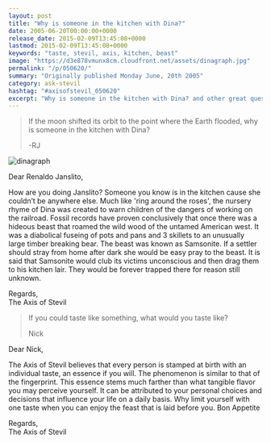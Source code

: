 ```yaml
---
layout: post
title: "Why is someone in the kitchen with Dina?"
date: 2005-06-20T00:00:00+0000
release_date: 2015-02-09T13:45:08+0000
lastmod: 2015-02-09T13:45:08+0000
keywords: "taste, stevil, axis, kitchen, beast"
image: "https://d3e878vmunx8cm.cloudfront.net/assets/dinagraph.jpg"
permalink: "/p/050620/"
summary: "Originally published Monday June, 20th 2005"
category: ask-stevil
hashtag: "#axisofstevil_050620"
excerpt: "Why is someone in the kitchen with Dina? and other great questions from Monday June, 20th 2005"
---
```


[p01]: https://d3e878vmunx8cm.cloudfront.net/assets/dinagraph.jpg "dinagraph"
> If the moon shifted its orbit to the point where the Earth flooded, why is someone in the kitchen with Dina?
> 
> -RJ

![dinagraph][p01]

Dear Renaldo Janslito,

How are you doing Janslito? Someone you know is in the kitchen cause she couldn’t be anywhere else. Much like 'ring around the roses', the nursery rhyme of Dina was created to warn children of the dangers of working on the railroad. Fossil records have proven conclusively that once there was a hideous beast that roamed the wild wood of the untamed American west. It was a diabolical fuseing of pots and pans and 3 skillets to an unusually large timber breaking bear. The beast was known as Samsonite. If a settler should stray from home after dark she would be easy pray to the beast. It is said that Samsonite would club its victims unconscious and then drag them to his kitchen lair. They would be forever trapped there for reason still unknown.

Regards,  
The Axis of Stevil

> If you could taste like something, what would you taste like?
> 
> Nick

Dear Nick,

The Axis of Stevil believes that every person is stamped at birth with an individual taste, an essence if you will. The phenomenon is similar to that of the fingerprint. This essence stems much farther than what tangible flavor you may perceive yourself. It can be attributed to your personal choices and decisions that influence your life on a daily basis. Why limit yourself with one taste when you can enjoy the feast that is laid before you. Bon Appetite

Regards,  
The Axis of Stevil
